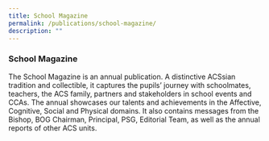 ```yaml
---
title: School Magazine
permalink: /publications/school-magazine/
description: ""
---
```

### **School Magazine**
The School Magazine is an annual publication. A distinctive ACSsian tradition and collectible, it captures the pupils’ journey with schoolmates, teachers, the ACS family, partners and stakeholders in school events and CCAs. The annual showcases our talents and achievements in the Affective, Cognitive, Social and Physical domains. It also contains messages from the Bishop, BOG Chairman, Principal, PSG, Editorial Team, as well as the annual reports of other ACS units.